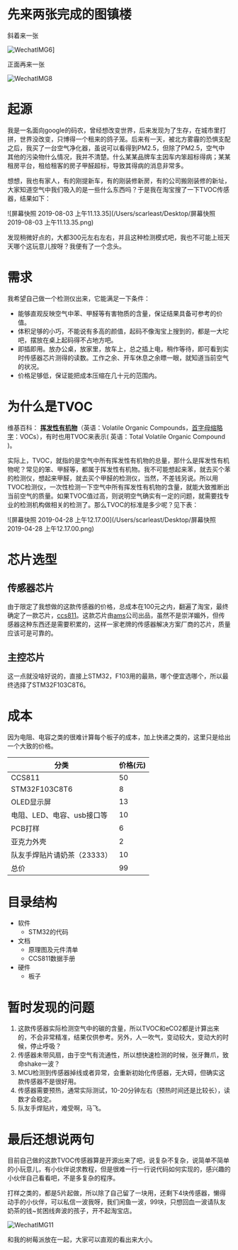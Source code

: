 # 先来两张完成的图镇楼

斜着来一张

![WechatIMG6](/Users/scarleast/Desktop/WechatIMG6.jpeg)]

正面再来一张

![WechatIMG8](/Users/scarleast/Desktop/WechatIMG8.jpeg)

# 起源

我是一名面向google的码农，曾经想改变世界，后来发现为了生存，在城市里打拼，世界没改变，只博得一个租来的鸽子笼。后来有一天，被北方雾霾的恐惧支配之后，我买了一台空气净化器，虽说可以看得到PM2.5，但除了PM2.5，空气中其他的污染物什么情况，我并不清楚。什么某某品牌车主因车内笨超标得病；某某租房平台，租给租客的房子甲醛超标，导致其得病的消息非常多。

想想，我也有家人，有的刚提新车，有的刚装修新房，有的公司搬刚装修的新址，大家知道空气中我们吸入的是一些什么东西吗？于是我在淘宝搜了一下TVOC传感器，结果如下：

![屏幕快照 2019-08-03 上午11.13.35](/Users/scarleast/Desktop/屏幕快照 2019-08-03 上午11.13.35.png)

发现稍微好点的，大都300元左右左右，并且这种检测模式吧，我也不可能上班天天哪个这玩意儿按呀？我便有了一个念头。

# 需求

我希望自己做一个检测仪出来，它能满足一下条件：

- 能够直观反映空气中苯、甲醛等有害物质的含量，保证结果具备可参考的价值。
- 体积足够的小巧，不能说有多高的颜值，起码不像淘宝上搜到的，都是一大坨吧，摆放在桌上起码得不占地方吧。
- 即插即用。放办公桌，放家里，放车上，总之插上电，稍作等待，即可看到实时传感器芯片测得的读数。工作之余、开车休息之余瞟一眼，就知道当前空气的状况。
- 价格足够低，保证能把成本压缩在几十元的范围内。

# 为什么是TVOC

维基百科： **[挥发性有机物](https://zh.wikipedia.org/zh/挥发性有机物)**（英语：Volatile Organic Compounds，[首字母缩略字](https://zh.wikipedia.org/wiki/首字母縮略字)：VOCs），有时也用TVOC来表示( 英语：Total Volatile Organic Compound )。

实际上，TVOC，就指的是空气中所有挥发性有机物的总量，那什么是挥发性有机物呢？常见的笨、甲醛等，都属于挥发性有机物。我不可能想起来苯，就去买个苯的检测仪，想起来甲醛，就去买个甲醛的检测仪，当然，不差钱另说。所以用TVOC检测仪，一次性检测一下空气中所有挥发性有机物的含量，就能大致推断出当前空气的质量。如果TVOC值过高，则说明空气确实有一定的问题，就需要找专业的检测机构做相关的检测了。那么TVOC的标准是多少呢？见下表：

![屏幕快照 2019-04-28 上午12.17.00](/Users/scarleast/Desktop/屏幕快照 2019-04-28 上午12.17.00.png)

# 芯片选型

## 传感器芯片

由于限定了我想做的这款传感器的价格，总成本在100元之内，翻遍了淘宝，最终确定了一款芯片，[ccs811](https://ams.com/ccs811)。这款芯片由[ams](https://ams.com/zh/about-ams)公司出品，虽然不是崇洋媚外，但传感器这种东西还是需要积累的，这样一家老牌的传感器解决方案厂商的芯片，质量应该可是可靠的。

## 主控芯片

这一点就没啥好说的，直接上STM32，F103用的最熟，哪个便宜选哪个，所以最终选择了STM32F103C8T6。

# 成本

因为电阻、电容之类的很难计算每个板子的成本，加上快递之类的，这里只是给出一个大致的价格。

| 分类                        | 价格(元) |
| --------------------------- | -------- |
| CCS811                      | 50       |
| STM32F103C8T6               | 8        |
| OLED显示屏                  | 13       |
| 电阻、LED、电容、usb接口等  | 10       |
| PCB打样                     | 6        |
| 亚克力外壳                  | 2        |
| 队友手焊贴片请奶茶（23333） | 10       |
| 总价                        | 99       |

# 目录结构

- 软件
  - STM32的代码
- 文档
  - 原理图及元件清单
  - CCS811数据手册
- 硬件
  - 板子

# 暂时发现的问题

1. 这款传感器实际检测空气中的碳的含量，所以TVOC和eCO2都是计算出来的，不会非常精准，结果仅供参考。另外，人一吹气，变动较大，变动大的时候，停止呼吸？
2. 传感器未带风扇，由于空气有流通性，所以想快速检测的时候，张牙舞爪，致命shake一波？
3. MCU检测到传感器掉线或者异常，会重新初始化传感器，无大碍，但确实这款传感器不是很好用。
4. 传感器需要预热，通常实际测试，10-20分钟左右（预热时间还是比较长），读数才会稳定。
5. 队友手焊贴片，难受啊，马飞。

# 最后还想说两句

目前自己做的这款TVOC传感器算是开源出来了吧，说复杂不复杂，说简单不简单的小玩意儿，有小伙伴说求教程，但是很难一行一行说代码如何实现的，感兴趣的小伙伴自己看看吧，不是多复杂的程序。

打样之类的，都是5片起做，所以除了自己留了一块用，还剩下4块传感器，懒得动手的小伙伴，可以私信一波我呀，我们闲鱼一波，99块，只想回血一波请队友奶茶的钱~贫困线奔波的孩子，开不起淘宝店。

![WechatIMG11](/Users/scarleast/Desktop/WechatIMG11.jpeg)

和我的树莓派放在一起，大家可以直观的看出来大小。